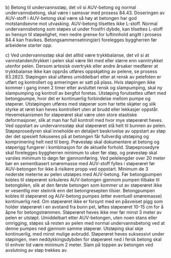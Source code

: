 b) Betong til undervannsstøp, det vil si AUV-betong og normal undervannsbetong, skal være i samsvar med prosess 84.43.  Doseringen av AUV-stoff i AUV-betong skal være så høy at betongen har god motstandsevne mot utvasking.
AUV-betong tilsettes ikke L-stoff. Normal undervannsbetong som støpes ut under frostfri dybde, kan tilsettes L-stoff av hensyn til støpelighet, men nedre grense for luftinnhold angitt i prosess 84.4 kan fravikes.
Betongsammensetning(er) forelegges byggherren før arbeidene starter opp.

c) Ved undervannsstøp skal det alltid være trykkbalanse, det vil si at vannstanden/trykket i pelen skal være likt med eller større enn vanntrykket utenfor pelen. Dersom artesisk overtrykk eller andre årsaker medfører at trykkbalanse ikke kan oppnås utføres oppskjøting av pelene, se prosess 83.2823.
Støpingen skal utføres umiddelbart etter at rensk av pelefoten er utført og kontrollert og armeringen er satt på plass. Hvis støpingen ikke kommer i gang innen 2 timer etter avsluttet rensk og slampumping, skal ny slampumping og kontroll av bergfot foretas.
Utstøping forutsettes utført med betongpumpe, hvor det er kontinuerlig forbindelse mellom pumpe og støperør. Utstøpingen utføres med støperør som har tette skjøter og slik styrke at røret kan heves kontrollert uten at brudd eller lekkasjer oppstår. Hevemekanismen for støperøret skal være uten store elastiske deformasjoner, slik at man har full kontroll med hvor mye støperøret heves.
Ved oppstart av undervannsstøp skal støperøret stå helt til bunnen av pelen. Støpeprosedyren skal inneholde en detaljert beskrivelse av oppstart av støp der det spesielt fokuseres på at betongen får fullverdig utstøping og komprimering helt ned til berg. Prøvestøp skal dokumentere at betong og støperigg fungerer i kombinasjon for de aktuelle forhold. Støpeprosedyre skal forelegges byggherren minimum to uker før støp, og prøvestøp skal varsles minimum to døgn før gjennomføring. Ved pelelengder over 20 meter bør en sementbasert smøremasse med AUV-stoff fylles i støperøret før AUV-betongen for ikke å risikere propp ved oppstart.
Minimum de 3 nederste meterne av pelen utstøpes med AUV-betong. Før betongpumpen kobles til støperøret sirkuleres AUV-betongen gjennom pumpen tilbake til betongbilen, slik at den første betongen som kommer ut av støperøret ikke er vesentlig mer steinrik enn det betongresepten tilsier. Betongpumpen kobles til støperøret og AUV-betong pumpes (etter eventuell smøremasse) kontinuerlig ned. Om støperøret ikke er forsynt med en påsveiset pigg som holder støperøret i en avstand fra bunn pel, løftes støperøret 10-15 cm for å åpne for betongstrømmen. Støperøret heves ikke mer før minst 3 meter av pelen er utstøpt.
Umiddelbart etter AUV-betongen, uten noen stans eller omrigging, støpes så resten av pelen med normal undervannsbetong ved at denne pumpes ned gjennom samme støperør. Utstøping skal skje kontinuerlig, med minst mulige avbrudd. Støperøret heves suksessivt under støpingen, men neddykkingsdybden for støperøret ned i fersk betong skal til enhver tid være minimum 2 meter. Slam på toppen av betongen ved avslutning av støp trekkes av.

